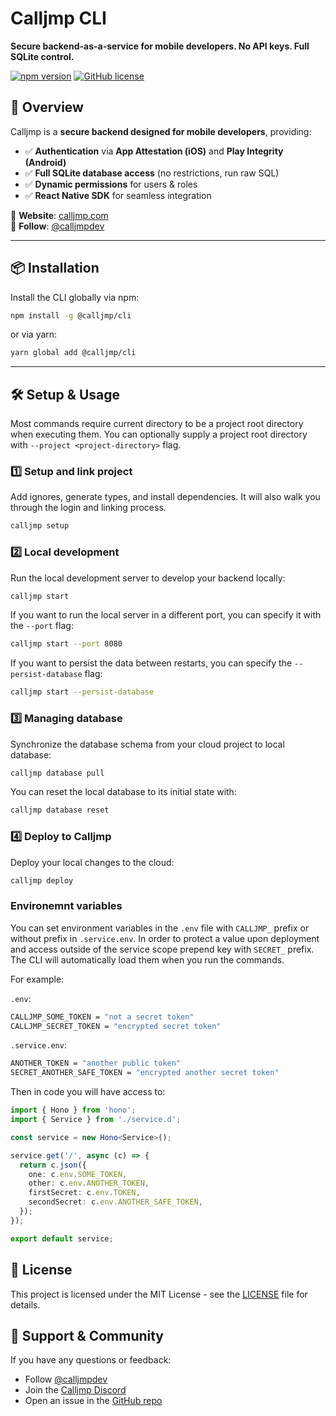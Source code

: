 # Calljmp CLI

**Secure backend-as-a-service for mobile developers. No API keys. Full SQLite control.**

[![npm version](https://img.shields.io/npm/v/@calljmp/cli)](https://www.npmjs.com/package/@calljmp/cli)
[![GitHub license](https://img.shields.io/github/license/Calljmp/calljmp-cli)](LICENSE)

## 🚀 Overview

Calljmp is a **secure backend designed for mobile developers**, providing:

- ✅ **Authentication** via **App Attestation (iOS)** and **Play Integrity (Android)**
- ✅ **Full SQLite database access** (no restrictions, run raw SQL)
- ✅ **Dynamic permissions** for users & roles
- ✅ **React Native SDK** for seamless integration

🔹 **Website**: [calljmp.com](https://calljmp.com)  
🔹 **Follow**: [@calljmpdev](https://x.com/calljmpdev)

---

## 📦 Installation

Install the CLI globally via npm:

```sh
npm install -g @calljmp/cli
```

or via yarn:

```sh
yarn global add @calljmp/cli
```

---

## 🛠️ Setup & Usage

Most commands require current directory to be a project root directory when executing them. You can optionally supply a project root directory with `--project <project-directory>` flag.

### 1️⃣ Setup and link project

Add ignores, generate types, and install dependencies. It will also walk you through the login and linking process.

```sh
calljmp setup
```

### 2️⃣ Local development

Run the local development server to develop your backend locally:

```sh
calljmp start
```

If you want to run the local server in a different port, you can specify it with the `--port` flag:

```sh
calljmp start --port 8080
```

If you want to persist the data between restarts, you can specify the `--persist-database` flag:

```sh
calljmp start --persist-database
```

### 3️⃣ Managing database

Synchronize the database schema from your cloud project to local database:

```sh
calljmp database pull
```

You can reset the local database to its initial state with:

```sh
calljmp database reset
```

### 4️⃣ Deploy to Calljmp

Deploy your local changes to the cloud:

```sh
calljmp deploy
```

### Environemnt variables

You can set environment variables in the `.env` file with `CALLJMP_` prefix or without prefix in `.service.env`. In order to protect a value upon deployment and access outside of the service scope prepend key with `SECRET_` prefix. The CLI will automatically load them when you run the commands.

For example:

`.env`:

```sh
CALLJMP_SOME_TOKEN = "not a secret token"
CALLJMP_SECRET_TOKEN = "encrypted secret token"
```

`.service.env`:

```sh
ANOTHER_TOKEN = "another public token"
SECRET_ANOTHER_SAFE_TOKEN = "encrypted another secret token"
```

Then in code you will have access to:

```typescript
import { Hono } from 'hono';
import { Service } from './service.d';

const service = new Hono<Service>();

service.get('/', async (c) => {
  return c.json({
    one: c.env.SOME_TOKEN,
    other: c.env.ANOTHER_TOKEN,
    firstSecret: c.env.TOKEN,
    secondSecret: c.env.ANOTHER_SAFE_TOKEN,
  });
});

export default service;
```

## 📄 License

This project is licensed under the MIT License - see the [LICENSE](LICENSE) file for details.

## 💬 Support & Community

If you have any questions or feedback:

- Follow [@calljmpdev](https://x.com/calljmpdev)
- Join the [Calljmp Discord](https://discord.gg/DHsrADPUC6)
- Open an issue in the [GitHub repo](https://github.com/Calljmp/calljmp-cli/issues)
